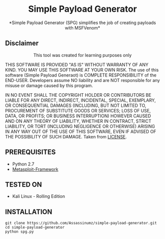 <h1 align="center">Simple Payload Generator</h1>
<p align="center">
  *Simple Payload Generator (SPG) simplifies the job of creating payloads with MSFVenom*
</p>

## Disclaimer
<p align="center">
  This tool was created for learning purposes only
</p>

THIS SOFTWARE IS PROVIDED "AS IS" WITHOUT WARRANTY OF ANY KIND. YOU MAY USE THIS SOFTWARE AT YOUR OWN RISK. The use of this software (Simple Payload Generaot) is COMPLETE RESPONSIBILITY of the END-USER. Developers assume NO liability and are NOT responsible for any misuse or damage caused by this program.

IN NO EVENT SHALL THE COPYRIGHT HOLDER OR CONTRIBUTORS BE LIABLE
FOR ANY DIRECT, INDIRECT, INCIDENTAL, SPECIAL, EXEMPLARY, OR CONSEQUENTIAL
DAMAGES (INCLUDING, BUT NOT LIMITED TO, PROCUREMENT OF SUBSTITUTE GOODS OR
SERVICES; LOSS OF USE, DATA, OR PROFITS; OR BUSINESS INTERRUPTION) HOWEVER
CAUSED AND ON ANY THEORY OF LIABILITY, WHETHER IN CONTRACT, STRICT LIABILITY,
OR TORT (INCLUDING NEGLIGENCE OR OTHERWISE) ARISING IN ANY WAY OUT OF THE USE
OF THIS SOFTWARE, EVEN IF ADVISED OF THE POSSIBILITY OF SUCH DAMAGE. Taken from [LICENSE](LICENSE).

## PREREQUISITES
* Python 2.7
* [Metasploit-Framework](https://github.com/rapid7/metasploit-framework)

## TESTED ON
* Kali Linux - Rolling Edition

## INSTALLATION
```
git clone https://github.com/Assassinumz/simple-payload-generator.git
cd simple-payload-generator
python spg.py
```

